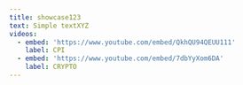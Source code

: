 ```yaml
---
title: showcase123
text: Simple textXYZ
videos:
  - embed: 'https://www.youtube.com/embed/QkhQU94QEUU111'
    label: CPI
  - embed: 'https://www.youtube.com/embed/7dbYyXom6DA'
    label: CRYPTO
---
```


